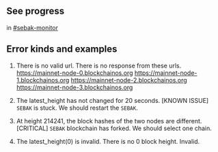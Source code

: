 ## See progress
in [#sebak-monitor](https://bosplatform.slack.com/archives/CEGT607PH)


## Error kinds and examples
1. There is no valid url.
There is no response from these urls.
https://mainnet-node-0.blockchainos.org
https://mainnet-node-1.blockchainos.org
https://mainnet-node-2.blockchainos.org
https://mainnet-node-3.blockchainos.org

2. The latest_height has not changed for 20 seconds.
[KNOWN ISSUE] `SEBAK` is stuck.
We should restart the `SEBAK`.

3. At height 214241, the block hashes of the two nodes are different.
[CRITICAL] `SEBAK` blockchain has forked.
We should select one chain.

4. The latest_height(0) is invalid.
There is no 0 block height. Invalid.

